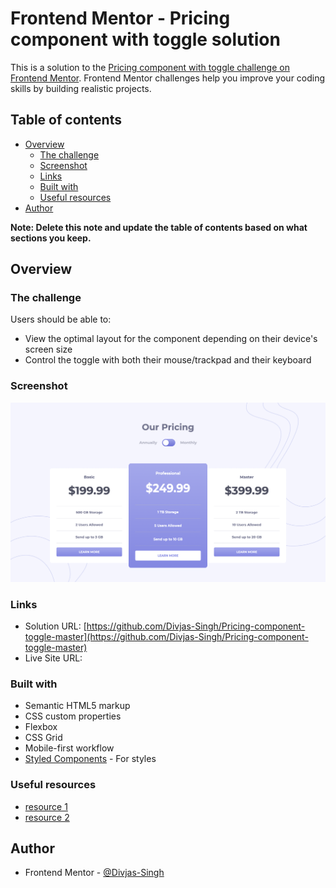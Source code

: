 # Frontend Mentor - Pricing component with toggle solution

This is a solution to the [Pricing component with toggle challenge on Frontend Mentor](https://www.frontendmentor.io/challenges/pricing-component-with-toggle-8vPwRMIC). Frontend Mentor challenges help you improve your coding skills by building realistic projects.

## Table of contents

- [Overview](#overview)
  - [The challenge](#the-challenge)
  - [Screenshot](#screenshot)
  - [Links](#links)
  - [Built with](#built-with)
  - [Useful resources](#useful-resources)
- [Author](#author)

**Note: Delete this note and update the table of contents based on what sections you keep.**

## Overview

### The challenge

Users should be able to:

- View the optimal layout for the component depending on their device's screen size
- Control the toggle with both their mouse/trackpad and their keyboard

### Screenshot

![](./screenshot.jpg)

### Links

- Solution URL: [https://github.com/Divjas-Singh/Pricing-component-toggle-master](https://github.com/Divjas-Singh/Pricing-component-toggle-master)
- Live Site URL: []()

### Built with

- Semantic HTML5 markup
- CSS custom properties
- Flexbox
- CSS Grid
- Mobile-first workflow
- [Styled Components](https://fonts.google.com/) - For styles

### Useful resources

- [resource 1](https://www.w3schools.com/)
- [resource 2](https://developer.mozilla.org/en-US/docs/Web/CSS)

## Author

- Frontend Mentor - [@Divjas-Singh](https://www.frontendmentor.io/profile/Divjas-Singh)
